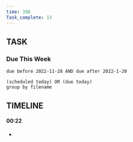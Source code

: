 ```yaml
---
time: 398
Task_complete: 13
---
```

## TASK
### Due This Week
```tasks
due before 2022-11-28 AND due after 2022-1-20
```
```tasks
(scheduled today) OR (due today)
group by filename
```
## TIMELINE
#### 00:22
- 
